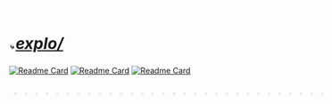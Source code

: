 # <span style="color: white">⎇</span>
##### ⤷ <span style="color: white; font-size: 2em"><a href="https://github.com/WillGAndre/explo">explo/</a></span>

<style>
.dot-square {
  display: grid;
  grid-template-columns: repeat(35, 3%);
  font-family: monospace;
  font-size: 35px;
  line-height: 1ch;
  width: fit-content;
  color: #aaa;
}

.dot {
  opacity: 0.2;
  animation: pulse 1.6s linear infinite;
}

.dot.d1  { animation-delay: 0s;    }
.dot.d2  { animation-delay: 0.1s;  }
.dot.d3  { animation-delay: 0.2s;  }
.dot.d4  { animation-delay: 0.3s;  }
.dot.d5  { animation-delay: 0.4s;  }
.dot.d6  { animation-delay: 0.5s;  }
.dot.d7  { animation-delay: 0.6s;  }
.dot.d8  { animation-delay: 0.7s;  }
.dot.d9  { animation-delay: 0.8s;  }
.dot.d10 { animation-delay: 0.9s;  }
.dot.d11 { animation-delay: 1.0s;  }
.dot.d12 { animation-delay: 1.1s;  }
.dot.d13 { animation-delay: 1.2s;  }
.dot.d14 { animation-delay: 1.3s;  }
.dot.d15 { animation-delay: 1.4s;  }

@keyframes pulse {
  0%   { opacity: 0.2; }
  50%  { opacity: 1;   }
  100% { opacity: 0.2; }
}
</style>

[![Readme Card](https://github-readme-stats.vercel.app/api/pin/?username=WillGAndre&repo=aposturas&theme=apprentice)](https://github.com/WillGAndre/aposturas)
[![Readme Card](https://github-readme-stats.vercel.app/api/pin/?username=WillGAndre&repo=dt-kygn&theme=apprentice)](https://github.com/WillGAndre/dt-kygn)
[![Readme Card](https://github-readme-stats.vercel.app/api/pin/?username=WillGAndre&repo=rs-blockchain&theme=apprentice)](https://github.com/WillGAndre/rs-blockchain)

<div class="dot-square" style="margin:0 auto;">
  <span class="dot d1">.</span>
  <span class="dot d2">.</span>
  <span class="dot d3">.</span>
  <span class="dot d4">.</span>
  <span class="dot d5">.</span>
  <span class="dot d6">.</span>
  <span class="dot d7">.</span>
  <span class="dot d8">.</span>
  <span class="dot d9">.</span>
  <span class="dot d10">.</span>
  <span class="dot d11">.</span>
  <span class="dot d12">.</span>
  <span class="dot d13">.</span>
  <span class="dot d14">.</span>
  <span class="dot d15">.</span>
  <span class="dot d1">.</span>
  <span class="dot d2">.</span>
  <span class="dot d3">.</span>
  <span class="dot d4">.</span>
  <span class="dot d5">.</span>
  <span class="dot d6">.</span>
  <span class="dot d7">.</span>
  <span class="dot d8">.</span>
  <span class="dot d9">.</span>
  <span class="dot d10">.</span>
  <span class="dot d11">.</span>
  <span class="dot d12">.</span>
  <span class="dot d13">.</span>
  <span class="dot d14">.</span>
  <span class="dot d15">.</span>
</div>